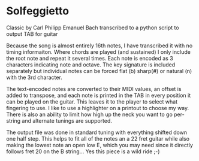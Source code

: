 # Solfeggietto
Classic by Carl Philipp Emanuel Bach transcribed to a python script to output TAB for guitar

Because the song is almost entirely 16th notes, I have transcribed it with no timing informaiton.
Where chords are played (and sustained) I only include the root note and repeat it several times.
Each note is encoded as 3 characters indicating note and octave. The key signature is included separately
but individual notes can be forced flat (b) sharp(#) or natural (n) with the 3rd character.

The text-encoded notes are converted to their MIDI values, an offset is added to transpose, and each note
is printed in the TAB in every position it can be played on the guitar. This leaves it to the player to
select what fingering to use. I like to use a highlighter on a printout to choose my way. There is also
an ability to limit how high up the neck you want to go per-string and alternate tunings are supported.

The output file was done in standard tuning with everything shifted down one half step. This helps to fit
all of the notes an a 22 fret guitar while also making the lowest note an open low E, which you may need since it
directly follows fret 20 on the B string... Yes this piece is a wild ride ;-)
